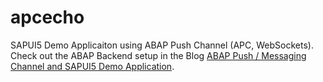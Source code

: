 # apcecho
SAPUI5 Demo Applicaiton using ABAP Push Channel (APC, WebSockets). Check out the ABAP Backend setup in the Blog [ABAP Push / Messaging Channel and SAPUI5 Demo Application](http://scn.sap.com/community/abap/connectivity/blog/2015/09/07/abap-push-channel-messaging-channel-and-sapui5-demo-application).
